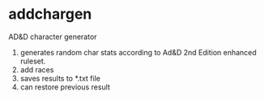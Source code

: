# addchargen
AD&amp;D character generator

1. generates random char stats according to Ad&D 2nd Edition enhanced ruleset.
2. add races
3. saves results to *.txt file
4. can restore previous result
